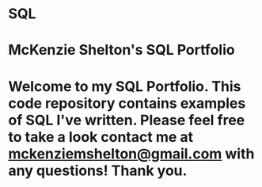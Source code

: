 # SQL
# McKenzie Shelton's SQL Portfolio

# Welcome to my SQL Portfolio. This code repository contains examples of SQL I've written. Please feel free to take a look contact me at mckenziemshelton@gmail.com with any questions! Thank you.
